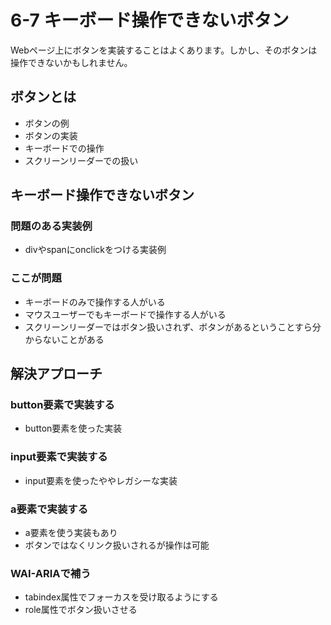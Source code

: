 # 6-7 キーボード操作できないボタン
Webページ上にボタンを実装することはよくあります。しかし、そのボタンは操作できないかもしれません。


## ボタンとは
- ボタンの例
- ボタンの実装
- キーボードでの操作
- スクリーンリーダーでの扱い


## キーボード操作できないボタン
### 問題のある実装例
- divやspanにonclickをつける実装例

### ここが問題
- キーボードのみで操作する人がいる
- マウスユーザーでもキーボードで操作する人がいる
- スクリーンリーダーではボタン扱いされず、ボタンがあるということすら分からないことがある


## 解決アプローチ

### button要素で実装する
- button要素を使った実装

### input要素で実装する
- input要素を使ったややレガシーな実装

### a要素で実装する
- a要素を使う実装もあり
- ボタンではなくリンク扱いされるが操作は可能

### WAI-ARIAで補う
- tabindex属性でフォーカスを受け取るようにする
- role属性でボタン扱いさせる



